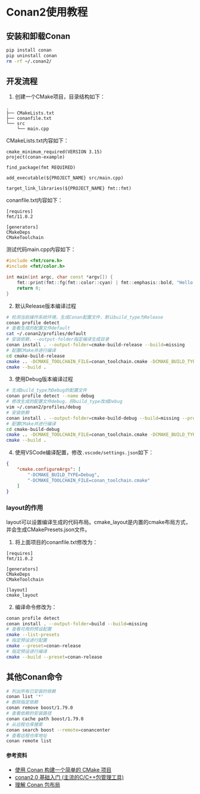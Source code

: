 # Conan2使用教程

## 安装和卸载Conan

```bash
pip install conan
pip uninstall conan
rm -rf ~/.conan2/
```

## 开发流程

1. 创建一个CMake项目，目录结构如下：

```
.
├── CMakeLists.txt
├── conanfile.txt
└── src
    └── main.cpp
```

CMakeLists.txt内容如下：

```
cmake_minimum_required(VERSION 3.15)
project(conan-example)

find_package(fmt REQUIRED)

add_executable(${PROJECT_NAME} src/main.cpp)

target_link_libraries(${PROJECT_NAME} fmt::fmt)
```

conanfile.txt内容如下：

```
[requires]
fmt/11.0.2

[generators]
CMakeDeps
CMakeToolchain
```

测试代码main.cpp内容如下：

```cpp
#include <fmt/core.h>
#include <fmt/color.h>

int main(int argc, char const *argv[]) {
    fmt::print(fmt::fg(fmt::color::cyan) | fmt::emphasis::bold, "Hello Conan!\n");
    return 0;
}
```

2. 默认Release版本编译过程

```bash
# 检测当前操作系统环境，生成Conan配置文件，默认build_type为Release
conan profile detect
# 查看生成的配置文件default
cat ~/.conan2/profiles/default
# 安装依赖，--output-folder指定编译生成目录
conan install . --output-folder=cmake-build-release --build=missing
# 配置CMake并进行编译
cd cmake-build-release
cmake .. -DCMAKE_TOOLCHAIN_FILE=conan_toolchain.cmake -DCMAKE_BUILD_TYPE=Release
cmake --build .
```

3. 使用Debug版本编译过程

```bash
# 生成build_type为Debug的配置文件
conan profile detect --name debug
# 修改生成的配置文件debug，将build_type改成Debug
vim ~/.conan2/profiles/debug
# 安装依赖
conan install . --output-folder=cmake-build-debug --build=missing --profile=debug
# 配置CMake并进行编译
cd cmake-build-debug
cmake .. -DCMAKE_TOOLCHAIN_FILE=conan_toolchain.cmake -DCMAKE_BUILD_TYPE=Debug
cmake --build .
```

4. 使用VSCode编译配置，修改`.vscode/settings.json`如下：

```json
{
    "cmake.configureArgs": [
        "-DCMAKE_BUILD_TYPE=Debug",
        "-DCMAKE_TOOLCHAIN_FILE=conan_toolchain.cmake"
    ]
}
```

### layout的作用

layout可以设置编译生成的代码布局。cmake_layout是内置的cmake布局方式，并会生成CMakePresets.json文件。

1. 将上面项目的conanfile.txt修改为：

```
[requires]
fmt/11.0.2

[generators]
CMakeDeps
CMakeToolchain

[layout]
cmake_layout
```

2. 编译命令修改为：

```bash
conan profile detect
conan install . --output-folder=build --build=missing
# 查看可用的预设配置
cmake --list-presets
# 指定预设进行配置
cmake --preset=conan-release
# 指定预设进行编译
cmake --build --preset=conan-release
```

## 其他Conan命令

```bash
# 列出所有已安装的依赖
conan list '*'
# 删除指定依赖
conan remove boost/1.79.0
# 查看依赖的安装路径
conan cache path boost/1.79.0
# 从远程仓库搜索
conan search boost --remote=conancenter
# 查看远程仓库地址
conan remote list
```

#### 参考资料

- [使用 Conan 构建一个简单的 CMake 项目](https://docs.conan.org.cn/2/tutorial/consuming_packages/build_simple_cmake_project.html)
- [conan2.0 基础入门 (主流的C/C++包管理工具)](https://www.bilibili.com/video/BV18s421A7Jj)
- [理解 Conan 包布局](https://docs.conan.org.cn/2/tutorial/developing_packages/package_layout.html)
